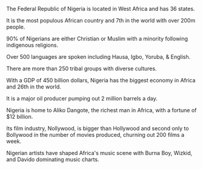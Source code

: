 The Federal Republic of Nigeria is located in West Africa and has 36 states. 

It is the most populous African country and 7th in the world with over 200m people.

90% of Nigerians are either Christian or Muslim with a minority following indigenous religions.

Over 500 languages are spoken including Hausa, Igbo, Yoruba, & English.

There are more than 250 tribal groups with diverse cultures.

With a GDP of 450 billion dollars, Nigeria has the biggest economy in Africa and 26th in the world. 

It is a major oil producer pumping out 2 million barrels a day.

Nigeria is home to Aliko Dangote, the richest man in Africa, with a fortune of $12 billion.

Its film industry, Nollywood, is bigger than Hollywood and second only to Bollywood in the number of movies produced, churning out 200 films a week. 

Nigerian artists have shaped Africa's music scene with Burna Boy, Wizkid, and Davido dominating music charts.
